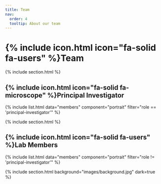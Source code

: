 ```yaml
---
title: Team
nav:
  order: 4
  tooltip: About our team
---
```


# {% include icon.html icon="fa-solid fa-users" %}Team

{% include section.html %}

## {% include icon.html icon="fa-solid fa-microscope" %}Principal Investigator
<!-- 使用特殊样式显示PI -->
<div class="pi-container">
  {% include list.html 
    data="members" 
    component="portrait" 
    filter="role == 'principal-investigator'" 
  %}
</div>

{% include section.html %}

## {% include icon.html icon="fa-solid fa-users" %}Lab Members
<!-- 其他成员保持原有布局 -->
{% include list.html 
    data="members" 
    component="portrait" 
    filter="role != 'principal-investigator'" 
%}

{% include section.html background="images/background.jpg" dark=true %}
